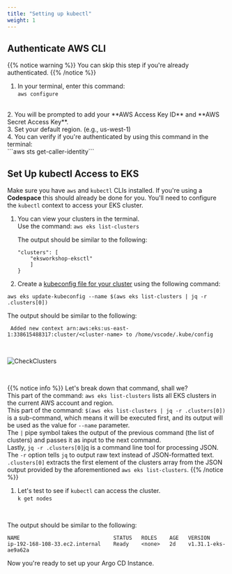```yaml
---
title: "Setting up kubectl"
weight: 1
---
```


## Authenticate AWS CLI
{{% notice warning %}}
You can skip this step if you're already authenticated.
{{% /notice %}}
1. In your terminal, enter this command: <br>
```aws configure```
<br>
2. You will be prompted to add your **AWS Access Key ID** and **AWS Secret Access Key**.
<br>
3. Set your default region. (e.g., us-west-1)
<br>
4. You can verify if you're authenticated by using this command in the terminal:<br>
```aws sts get-caller-identity```
<br>

## Set Up kubectl Access to EKS
Make sure you have ```aws``` and ```kubectl``` CLIs installed. If you're using a **Codespace** this should already be done for you. You'll need to configure the ```kubectl``` context to access your EKS cluster.

1. You can view your clusters in the terminal. <br>
Use the command: ```aws eks list-clusters```<br>

    The output should be similar to the following:
    
    ```shell {
    "clusters": [
        "eksworkshop-eksctl"
        ]
    }
    ```
2. Create a [kubeconfig file for your cluster](https://docs.aws.amazon.com/eks/latest/userguide/create-kubeconfig.html) using the following command:<br>

```aws eks update-kubeconfig --name $(aws eks list-clusters | jq -r .clusters[0])```
<br>

The output should be similar to the following:<br>
```shell
 Added new context arn:aws:eks:us-east-1:338615488317:cluster/<cluster-name> to /home/vscode/.kube/config
 ```
<br>

![CheckClusters](/images/ArgoCDCheckingClusters.png)

<br>

{{% notice info %}}
Let's break down that command, shall we? <br>
This part of the command: ```aws eks list-clusters``` lists all EKS clusters in the current AWS account and region. <br>
This part of the command: ```$(aws eks list-clusters | jq -r .clusters[0])``` is a sub-command, which means it will be executed first, and its output will be used as the value for ```--name``` parameter. <br>
The ```|``` pipe symbol takes the output of the previous command (the list of clusters) and passes it as input to the next command.<br>
Lastly, ```jq -r .clusters[0]```jq is a command line tool for processing JSON. The ```-r``` option tells ```jq``` to output raw text instead of JSON-formatted text. <br>
```.clusters[0]``` extracts the first element of the clusters array from the JSON output provided by the aforementioned ```aws eks list-clusters```.
{{% /notice %}}<br>

1. Let's test to see if ```kubectl``` can access the cluster.<br>
```k get nodes```
<br>

The output should be similar to the following:

```shell
NAME                              STATUS   ROLES    AGE   VERSION
ip-192-168-108-33.ec2.internal    Ready    <none>   2d    v1.31.1-eks-ae9a62a
```

Now you're ready to set up your Argo CD Instance.